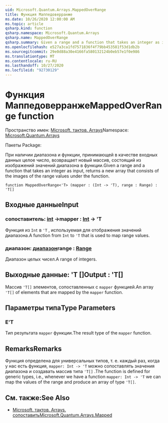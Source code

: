 ```yaml
---
uid: Microsoft.Quantum.Arrays.MappedOverRange
title: Функция Маппедоверранже
ms.date: 10/26/2020 12:00:00 AM
ms.topic: article
qsharp.kind: function
qsharp.namespace: Microsoft.Quantum.Arrays
qsharp.name: MappedOverRange
qsharp.summary: Given a range and a function that takes an integer as input, returns a new array that consists of the images of the range values under the function.
ms.openlocfilehash: e527a3ca1fd7571836f4f79bb453581f53d1db2b
ms.sourcegitcommit: 29e0d88a30e4166fa580132124b0eb57e1f0e986
ms.translationtype: MT
ms.contentlocale: ru-RU
ms.lasthandoff: 10/27/2020
ms.locfileid: "92730129"
---
```

# <a name="mappedoverrange-function"></a><span data-ttu-id="fa111-102">Функция Маппедоверранже</span><span class="sxs-lookup"><span data-stu-id="fa111-102">MappedOverRange function</span></span>

<span data-ttu-id="fa111-103">Пространство имен: [Microsoft. тактов. Arrays](xref:Microsoft.Quantum.Arrays)</span><span class="sxs-lookup"><span data-stu-id="fa111-103">Namespace: [Microsoft.Quantum.Arrays](xref:Microsoft.Quantum.Arrays)</span></span>

<span data-ttu-id="fa111-104">Пакеты [](https://nuget.org/packages/)</span><span class="sxs-lookup"><span data-stu-id="fa111-104">Package: [](https://nuget.org/packages/)</span></span>


<span data-ttu-id="fa111-105">При наличии диапазона и функции, принимающей в качестве входных данных целое число, возвращает новый массив, состоящий из изображений значений диапазона в функции.</span><span class="sxs-lookup"><span data-stu-id="fa111-105">Given a range and a function that takes an integer as input, returns a new array that consists of the images of the range values under the function.</span></span>

```qsharp
function MappedOverRange<'T> (mapper : (Int -> 'T), range : Range) : 'T[]
```


## <a name="input"></a><span data-ttu-id="fa111-106">Входные данные</span><span class="sxs-lookup"><span data-stu-id="fa111-106">Input</span></span>

### <a name="mapper--int---t"></a><span data-ttu-id="fa111-107">сопоставитель: [int](xref:microsoft.quantum.lang-ref.int) -></span><span class="sxs-lookup"><span data-stu-id="fa111-107">mapper : [Int](xref:microsoft.quantum.lang-ref.int) -> 'T</span></span>

<span data-ttu-id="fa111-108">Функция из `Int` в `'T` , используемая для отображения значений диапазона.</span><span class="sxs-lookup"><span data-stu-id="fa111-108">A function from `Int` to `'T` that is used to map range values.</span></span>


### <a name="range--range"></a><span data-ttu-id="fa111-109">диапазон: [диапазон](xref:microsoft.quantum.lang-ref.range)</span><span class="sxs-lookup"><span data-stu-id="fa111-109">range : [Range](xref:microsoft.quantum.lang-ref.range)</span></span>

<span data-ttu-id="fa111-110">Диапазон целых чисел.</span><span class="sxs-lookup"><span data-stu-id="fa111-110">A range of integers.</span></span>



## <a name="output--t"></a><span data-ttu-id="fa111-111">Выходные данные: 'T []</span><span class="sxs-lookup"><span data-stu-id="fa111-111">Output : 'T[]</span></span>

<span data-ttu-id="fa111-112">Массив `'T[]` элементов, сопоставленных с `mapper` функцией.</span><span class="sxs-lookup"><span data-stu-id="fa111-112">An array `'T[]` of elements that are mapped by the `mapper` function.</span></span>

## <a name="type-parameters"></a><span data-ttu-id="fa111-113">Параметры типа</span><span class="sxs-lookup"><span data-stu-id="fa111-113">Type Parameters</span></span>

### <a name="t"></a><span data-ttu-id="fa111-114">Е</span><span class="sxs-lookup"><span data-stu-id="fa111-114">'T</span></span>

<span data-ttu-id="fa111-115">Тип результата `mapper` функции.</span><span class="sxs-lookup"><span data-stu-id="fa111-115">The result type of the `mapper` function.</span></span>

## <a name="remarks"></a><span data-ttu-id="fa111-116">Remarks</span><span class="sxs-lookup"><span data-stu-id="fa111-116">Remarks</span></span>

<span data-ttu-id="fa111-117">Функция определена для универсальных типов, т. е. каждый раз, когда у нас есть функция, `mapper: Int -> 'T` можно сопоставлять значения диапазона и создавать массив типа `'T[]` .</span><span class="sxs-lookup"><span data-stu-id="fa111-117">The function is defined for generic types, i.e., whenever we have a function `mapper: Int -> 'T` we can map the values of the range and produce an array of type `'T[]`.</span></span>

## <a name="see-also"></a><span data-ttu-id="fa111-118">См. также:</span><span class="sxs-lookup"><span data-stu-id="fa111-118">See Also</span></span>

- [<span data-ttu-id="fa111-119">Microsoft. тактов. Arrays. сопоставить</span><span class="sxs-lookup"><span data-stu-id="fa111-119">Microsoft.Quantum.Arrays.Mapped</span></span>](xref:Microsoft.Quantum.Arrays.Mapped)
